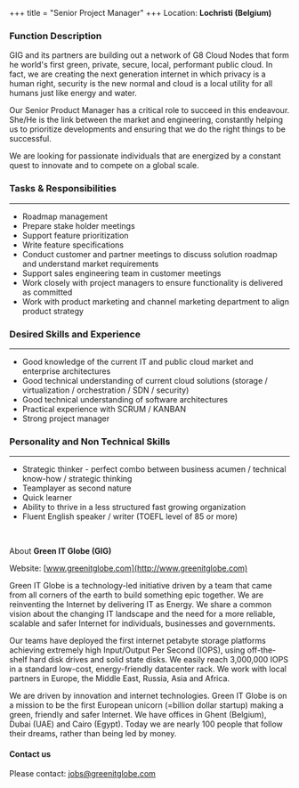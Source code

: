+++
title = "Senior Project Manager"
+++
Location: **Lochristi (Belgium)**

### **Function Description**
GIG and its partners are building out a network of G8 Cloud Nodes that form he world's first green, private, secure, local, performant public cloud. In fact, we are creating the next generation internet in which privacy is a human right, security is the new normal and cloud is a local utility for all humans just like energy and water.

Our Senior Product Manager has a critical role to succeed in this endeavour. She/He is the link between the market and engineering, constantly helping us to prioritize developments and ensuring that we do the right things to be successful.

We are looking for passionate individuals that are energized by a constant quest to innovate and to compete on a global scale.

### **Tasks & Responsibilities**
---
* Roadmap management
* Prepare stake holder meetings
* Support feature prioritization
* Write feature specifications
* Conduct customer and partner meetings to discuss solution roadmap and understand market requirements
* Support sales engineering team in customer meetings
* Work closely with project managers to ensure functionality is delivered as committed
* Work with product marketing and channel marketing department to align product strategy

### **Desired Skills and Experience**
---
* Good knowledge of the current IT and public cloud market and enterprise architectures
* Good technical understanding of current cloud solutions (storage / virtualization / orchestration / SDN / security)
* Good technical understanding of software architectures
* Practical experience with SCRUM / KANBAN
* Strong project manager

### **Personality and Non Technical Skills**
---
* Strategic thinker - perfect combo between business acumen / technical know-how / strategic thinking
* Teamplayer as second nature
* Quick learner
* Ability to thrive in a less structured fast growing organization
* Fluent English speaker / writer (TOEFL level of 85 or more)

<br/>

About **Green IT Globe (GIG)**

Website: [www.greenitglobe.com](http://www.greenitglobe.com)

Green IT Globe is a technology-led initiative driven by a team that came from all corners of the earth to build something epic together. We are reinventing the Internet by delivering IT as Energy. We share a common vision about the changing IT landscape and the need for a more reliable, scalable and safer Internet for individuals, businesses and governments.

Our teams have deployed the first internet petabyte storage platforms achieving extremely high Input/Output Per Second (IOPS), using off-the-shelf hard disk drives and solid state disks. We easily reach 3,000,000 IOPS in a standard low-cost, energy-friendly datacenter rack. We work with local partners in Europe, the Middle East, Russia, Asia and Africa.

We are driven by innovation and internet technologies. Green IT Globe is on a mission to be the first European unicorn (=billion dollar startup) making a green, friendly and safer Internet. We have offices in Ghent (Belgium), Dubai (UAE) and Cairo (Egypt). Today we are nearly 100 people that follow their dreams, rather than being led by money.

#### Contact us
Please contact: [jobs@greenitglobe.com](mailto:jobs@greenitglobe.com)
